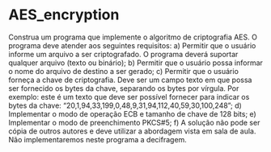 # AES_encryption

Construa um programa que implemente o algoritmo de criptografia AES. O programa deve atender aos seguintes
requisitos:
a) Permitir que o usuário informe um arquivo a ser criptografado. O programa deverá suportar qualquer arquivo
(texto ou binário);
b) Permitir que o usuário possa informar o nome do arquivo de destino a ser gerado;
c) Permitir que o usuário forneça a chave de criptografia. Deve ser um campo texto em que possa ser fornecido os
bytes da chave, separando os bytes por vírgula. Por exemplo: este é um texto que deve ser possível fornecer para
indicar os bytes da chave: “20,1,94,33,199,0,48,9,31,94,112,40,59,30,100,248”;
d) Implementar o modo de operação ECB e tamanho de chave de 128 bits;
e) Implementar o modo de preenchimento PKCS#5;
f) A solução não pode ser cópia de outros autores e deve utilizar a abordagem vista em sala de aula.
Não implementaremos neste programa a decifragem.
